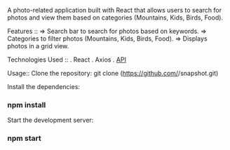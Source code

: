 
A photo-related application built with React that allows users to search for photos and view them based on categories (Mountains, Kids, Birds, Food).

Features ::
=> Search bar to search for photos based on keywords.
=> Categories to filter photos (Mountains, Kids, Birds, Food).
=> Displays photos in a grid view.

Technologies Used ::
. React
. Axios
. [ API ](`https://api.flickr.com/services/rest/?method=flickr.photos.search&api_key=636e1481b4f3c446d26b8eb6ebfe7127&tags=${str}&per_page=24&format=json&nojsoncallback=1`)

Usage::
Clone the repository: git clone (https://github.com/<username>/snapshot.git)

Install the dependencies: 
### npm install

Start the development server:
 ### npm start